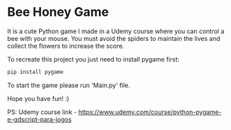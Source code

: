# Bee Honey Game

It is a cute Python game I made in a Udemy course where you can control a bee with your mouse.
You must avoid the spiders to maintain the lives and collect the flowers to increase the score.

To recreate this project you just need to install pygame first:

```python
pip install pygame 
```

To start the game please run 'Main.py' file.

Hope you have fun! :)

PS: Udemy course link - https://www.udemy.com/course/python-pygame-e-gdscript-para-jogos

